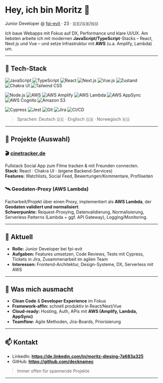 # Hey, ich bin Moritz 👋

Junior Developer @ [fpi-evit](https://fpi-evit.de) · 23 · 🇩🇪/🇬🇧/🇳🇴

Ich baue Webapps mit Fokus auf DX, Performance und klare UI/UX. Am liebsten arbeite ich mit modernen **JavaScript/TypeScript**-Stacks – React, Next.js und Vue – und setze Infrastruktur mit **AWS** (u.a. Amplify, Lambda) um.

---

## 🔧 Tech-Stack

<!-- Frontend -->

![JavaScript](https://img.shields.io/badge/JavaScript-ES6+-F7DF1E?style=flat-square&logo=javascript&logoColor=black)
![TypeScript](https://img.shields.io/badge/TypeScript-4%2B-3178C6?style=flat-square&logo=typescript&logoColor=white)
![React](https://img.shields.io/badge/React-18-61DAFB?style=flat-square&logo=react&logoColor=black)
![Next.js](https://img.shields.io/badge/Next.js-14-000000?style=flat-square&logo=nextdotjs&logoColor=white)
![Vue.js](https://img.shields.io/badge/Vue.js-3-4FC08D?style=flat-square&logo=vuedotjs&logoColor=white)
![Zustand](https://img.shields.io/badge/Zustand-State%20Mgmt-000000?style=flat-square&logo=react&logoColor=61DAFB)
![Chakra UI](https://img.shields.io/badge/Chakra%20UI-Design%20System-319795?style=flat-square&logo=chakraui&logoColor=white)
![Tailwind CSS](https://img.shields.io/badge/Tailwind%20CSS-Utility--First-06B6D4?style=flat-square&logo=tailwindcss&logoColor=white)

<!-- Backend & Cloud -->

![Node.js](https://img.shields.io/badge/Node.js-18%2B-339933?style=flat-square&logo=nodedotjs&logoColor=white)
![AWS](https://img.shields.io/badge/AWS-Cloud-232F3E?style=flat-square&logo=amazonaws&logoColor=FF9900)
![AWS Amplify](https://img.shields.io/badge/AWS%20Amplify-Hosting%2FAuth-FF9900?style=flat-square&logo=awsamplify&logoColor=000000)
![AWS Lambda](https://img.shields.io/badge/AWS%20Lambda-Serverless-FF9900?style=flat-square&logo=awslambda&logoColor=000000)
![AWS AppSync](https://img.shields.io/badge/AWS%20AppSync-GraphQL-FF9900?style=flat-square&logo=awsappsync&logoColor=000000)
![AWS Cognito](https://img.shields.io/badge/AWS%20Cognito-Auth-6A3E91?style=flat-square&logo=amazoncognito&logoColor=white)
![Amazon S3](https://img.shields.io/badge/Amazon%20S3-Storage-569A31?style=flat-square&logo=amazons3&logoColor=white)

<!-- Testing & Workflow -->

![Cypress](https://img.shields.io/badge/Cypress-E2E-17202C?style=flat-square&logo=cypress&logoColor=white)
![Jest](https://img.shields.io/badge/Jest-Tests-C21325?style=flat-square&logo=jest&logoColor=white)
![Git](https://img.shields.io/badge/Git-Versioning-F05032?style=flat-square&logo=git&logoColor=white)
![Jira](https://img.shields.io/badge/Jira-Boards-0052CC?style=flat-square&logo=jira&logoColor=white)
![CI/CD](https://img.shields.io/badge/CI%2FCD-Basics-000000?style=flat-square&logo=githubactions&logoColor=white)

> Sprachen: Deutsch 🇩🇪 · Englisch 🇬🇧 · Norwegisch 🇳🇴

---

## 🚀 Projekte (Auswahl)

### 🎬 [cinetracker.de](https://cinetracker.de)

Fullstack Social App zum Filme tracken & mit Freunden connecten.  
**Stack:** React · Chakra UI · (eigene Backend-Services)  
**Features:** Watchlists, Social Feed, Bewertungen/Kommentare, Profilseiten

### 🛰️ Geodaten-Proxy (AWS Lambda)

Facharbeit/Projekt über einen Proxy, implementiert als **AWS Lambda**, der **Geodaten validiert und normalisiert**.  
**Schwerpunkte:** Request-Proxying, Datenvalidierung, Normalisierung, Serverless Patterns (Lambda + ggf. API Gateway), Logging/Monitoring.

---

## 💼 Aktuell

- **Rolle:** Junior Developer bei fpi-evit
- **Aufgaben:** Features umsetzen, Code Reviews, Tests mit Cypress, Tickets in Jira, Zusammenarbeit im agilen Team
- **Interessen:** Frontend-Architektur, Design-Systeme, DX, Serverless mit AWS

---

## 🧠 Was mich ausmacht

- **Clean Code** & **Developer Experience** im Fokus
- **Framework-affin:** schnell produktiv in React/Next/Vue
- **Cloud-ready:** Hosting, Auth, APIs mit **AWS (Amplify, Lambda, AppSync)**
- **Teamflow:** Agile Methoden, Jira-Boards, Priorisierung

---

## 📫 Kontakt

- LinkedIn: **https://de.linkedin.com/in/moritz-diesing-7a683a325**
- GitHub: **https://github.com/decknamec**

> Immer offen für spannende Projekte

---
